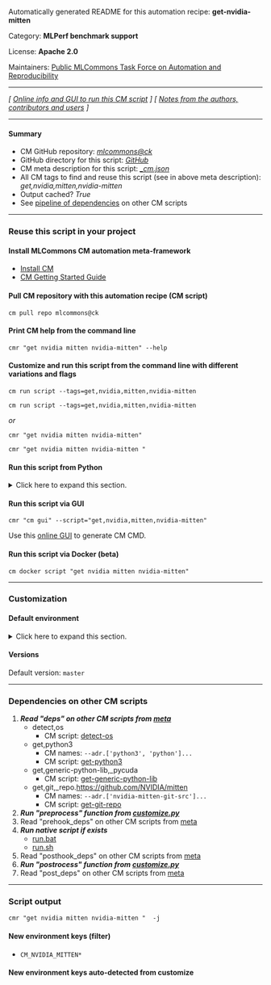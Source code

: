 Automatically generated README for this automation recipe: **get-nvidia-mitten**

Category: **MLPerf benchmark support**

License: **Apache 2.0**

Maintainers: [Public MLCommons Task Force on Automation and Reproducibility](https://github.com/mlcommons/ck/blob/master/docs/taskforce.md)

---
*[ [Online info and GUI to run this CM script](https://access.cknowledge.org/playground/?action=scripts&name=get-nvidia-mitten,1c045f2902374de9) ] [ [Notes from the authors, contributors and users](README-extra.md) ]*

---
#### Summary

* CM GitHub repository: *[mlcommons@ck](https://github.com/mlcommons/ck/tree/dev/cm-mlops)*
* GitHub directory for this script: *[GitHub](https://github.com/mlcommons/ck/tree/dev/cm-mlops/script/get-nvidia-mitten)*
* CM meta description for this script: *[_cm.json](_cm.json)*
* All CM tags to find and reuse this script (see in above meta description): *get,nvidia,mitten,nvidia-mitten*
* Output cached? *True*
* See [pipeline of dependencies](#dependencies-on-other-cm-scripts) on other CM scripts


---
### Reuse this script in your project

#### Install MLCommons CM automation meta-framework

* [Install CM](https://access.cknowledge.org/playground/?action=install)
* [CM Getting Started Guide](https://github.com/mlcommons/ck/blob/master/docs/getting-started.md)

#### Pull CM repository with this automation recipe (CM script)

```cm pull repo mlcommons@ck```

#### Print CM help from the command line

````cmr "get nvidia mitten nvidia-mitten" --help````

#### Customize and run this script from the command line with different variations and flags

`cm run script --tags=get,nvidia,mitten,nvidia-mitten`

`cm run script --tags=get,nvidia,mitten,nvidia-mitten `

*or*

`cmr "get nvidia mitten nvidia-mitten"`

`cmr "get nvidia mitten nvidia-mitten " `


#### Run this script from Python

<details>
<summary>Click here to expand this section.</summary>

```python

import cmind

r = cmind.access({'action':'run'
                  'automation':'script',
                  'tags':'get,nvidia,mitten,nvidia-mitten'
                  'out':'con',
                  ...
                  (other input keys for this script)
                  ...
                 })

if r['return']>0:
    print (r['error'])

```

</details>


#### Run this script via GUI

```cmr "cm gui" --script="get,nvidia,mitten,nvidia-mitten"```

Use this [online GUI](https://cKnowledge.org/cm-gui/?tags=get,nvidia,mitten,nvidia-mitten) to generate CM CMD.

#### Run this script via Docker (beta)

`cm docker script "get nvidia mitten nvidia-mitten" `

___
### Customization

#### Default environment

<details>
<summary>Click here to expand this section.</summary>

These keys can be updated via `--env.KEY=VALUE` or `env` dictionary in `@input.json` or using script flags.


</details>

#### Versions
Default version: `master`

___
### Dependencies on other CM scripts


  1. ***Read "deps" on other CM scripts from [meta](https://github.com/mlcommons/ck/tree/dev/cm-mlops/script/get-nvidia-mitten/_cm.json)***
     * detect,os
       - CM script: [detect-os](https://github.com/mlcommons/ck/tree/master/cm-mlops/script/detect-os)
     * get,python3
       * CM names: `--adr.['python3', 'python']...`
       - CM script: [get-python3](https://github.com/mlcommons/ck/tree/master/cm-mlops/script/get-python3)
     * get,generic-python-lib,_pycuda
       - CM script: [get-generic-python-lib](https://github.com/mlcommons/ck/tree/master/cm-mlops/script/get-generic-python-lib)
     * get,git,_repo.https://github.com/NVIDIA/mitten
       * CM names: `--adr.['nvidia-mitten-git-src']...`
       - CM script: [get-git-repo](https://github.com/mlcommons/ck/tree/master/cm-mlops/script/get-git-repo)
  1. ***Run "preprocess" function from [customize.py](https://github.com/mlcommons/ck/tree/dev/cm-mlops/script/get-nvidia-mitten/customize.py)***
  1. Read "prehook_deps" on other CM scripts from [meta](https://github.com/mlcommons/ck/tree/dev/cm-mlops/script/get-nvidia-mitten/_cm.json)
  1. ***Run native script if exists***
     * [run.bat](https://github.com/mlcommons/ck/tree/dev/cm-mlops/script/get-nvidia-mitten/run.bat)
     * [run.sh](https://github.com/mlcommons/ck/tree/dev/cm-mlops/script/get-nvidia-mitten/run.sh)
  1. Read "posthook_deps" on other CM scripts from [meta](https://github.com/mlcommons/ck/tree/dev/cm-mlops/script/get-nvidia-mitten/_cm.json)
  1. ***Run "postrocess" function from [customize.py](https://github.com/mlcommons/ck/tree/dev/cm-mlops/script/get-nvidia-mitten/customize.py)***
  1. Read "post_deps" on other CM scripts from [meta](https://github.com/mlcommons/ck/tree/dev/cm-mlops/script/get-nvidia-mitten/_cm.json)

___
### Script output
`cmr "get nvidia mitten nvidia-mitten "  -j`
#### New environment keys (filter)

* `CM_NVIDIA_MITTEN*`
#### New environment keys auto-detected from customize
